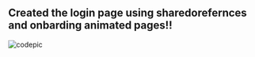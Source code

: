 <h2>Created the login page using sharedorefernces and onbarding animated pages!!</h2>

![codepic](https://user-images.githubusercontent.com/90573710/175438151-5efac32f-64d1-4fb1-aa32-853f5237a6d8.png)
